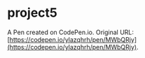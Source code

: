 # project5

A Pen created on CodePen.io. Original URL: [https://codepen.io/ylazqhrh/pen/MWbQRjy](https://codepen.io/ylazqhrh/pen/MWbQRjy).


